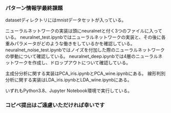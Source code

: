 ### パターン情報学最終課題
datasetディレクトリにはmnistデータセットが入っている。

ニューラルネットワークの実装は頭にneuralnetと付く3つのファイルに入っている。
neuralnet_test.ipynbではニューラルネットワークの実装と、その後に各重みパラメータがどのような働きをしているかを確認している。
neuralnet_noise_test.ipynbではノイズを付加した際のニューラルネットワークの挙動について確認している。
neuralnet_deep.ipynbでは4層のニューラルネットワークを作成し、ドロップアウトについて確認している。

主成分分析に関する実装はPCA_iris.ipynbとPCA_wine.ipynbにある。
線形判別分析に関する実装はLDA_iris.ipynbとLDA_wine.ipynbにある。

いずれもPython3.8、Jupyter Notebook環境で実行している。

### コピペ提出はご遠慮いただければ幸いです
